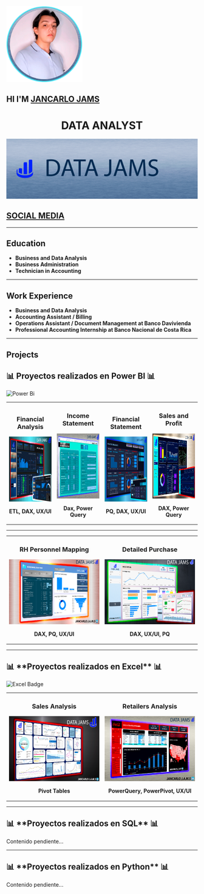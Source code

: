 <div align="left">
  <img src="TP1/Perfil%20circular.png" width="200" alt="Logo de Jancarlo Jams">
  <h2>HI I'M <a href="https://beacons.ai/data_jams">JANCARLO JAMS</a></h2>
</div>

<div align="center">
  <h1>DATA ANALYST</h1>
</div>

<div align="center">
  <img src="TP1/Banner%203.png" alt="Banner">
</div>

<div align="left">
  <h2><a href="https://beacons.ai/data_jams"><strong>SOCIAL MEDIA</strong></a></h2>
</div>

---

## Education

- **Business and Data Analysis**  
- **Business Administration**  
- **Technician in Accounting**  

---

## Work Experience

- **Business and Data Analysis**
- **Accounting Assistant / Billing**  
- **Operations Assistant / Document Management at Banco Davivienda**  
- **Professional Accounting Internship at Banco Nacional de Costa Rica**  

---

## Projects

## 📊 **Proyectos realizados en Power BI** 📊
![Power Bi](https://img.shields.io/badge/power_bi-F2C811?style=for-the-badge&logo=powerbi&logoColor=black)

<table>
<tr>
<td width="25%">
<h3 align="center">Financial Analysis</h3>
<div align="center">
  <a href="https://app.powerbi.com/view?r=eyJrIjoiYWQ2YzJkNjEtZjJkNS00YjBlLTliODItMjQwY2Y0NDZjMjk3IiwidCI6ImRmODY3OWNkLWE4MGUtNDVkOC05OWFjLWM4M2VkN2ZmOTVhMCJ9" target="_blank">
    <img src="TP1/Miaturas/04%20-%20Miniatura%20Finaciero%20enfocado%20en%20ingresos%20y%20gastos.png" width="240" height="171" alt="Power BI">
  </a>
  <p><strong>ETL, DAX, UX/UI</strong></p>
</div>
</td>

<td width="25%">
<h3 align="center">Income Statement</h3>
<div align="center">
  <a href="https://app.powerbi.com/view?r=eyJrIjoiZmU5NzMzY2EtMGRjZi00Mjg3LWEzZmUtMDc0ZTM5Mjg2Zjk1IiwidCI6ImRmODY3OWNkLWE4MGUtNDVkOC05OWFjLWM4M2VkN2ZmOTVhMCJ9" target="_blank">
    <img src="TP1/Miaturas/03%20-%20Miniatura%20Income%20statement.png" width="240" height="171" alt="Power BI">
  </a>
  <p><strong>Dax, Power Query</strong></p>
</div>
</td>

<td width="25%">
<h3 align="center">Financial Statement</h3>
<div align="center">
  <a href="https://app.powerbi.com/view?r=eyJrIjoiZWI4NTJiZDUtOTNkMC00OGExLTk2OGQtYjIyYjNkZjYyZmViIiwidCI6ImRmODY3OWNkLWE4MGUtNDVkOC05OWFjLWM4M2VkN2ZmOTVhMCJ9" target="_blank">
    <img src="TP1/Miaturas/02 - Miniatura Analisis Financiera DATA JAMS .png" width="240" height="171" alt="Power BI">
  </a>
  <p><strong>PQ, DAX, UX/UI</strong></p>
</div>
</td>

<td width="25%">
<h3 align="center">Sales and Profit</h3>
<div align="center">
  <a href="https://app.powerbi.com/view?r=eyJrIjoiNzE0NWUwNzQtYWE4ZC00MTVlLWIwZjEtNDI0NDE3ZGFhZjQwIiwidCI6ImRmODY3OWNkLWE4MGUtNDVkOC05OWFjLWM4M2VkN2ZmOTVhMCJ9" target="_blank">
    <img src="TP1/Miaturas/01 - Miniatura Ganacias, Perdidas y Ventas .png" width="240" height="171" alt="Power BI">
  </a>
  <p><strong>DAX, Power Query</strong></p>
</div>
</td>
</tr>
</table>

---

<table>
  <tr>
    <td width="25%">
      <h3 align="center">RH Personnel Mapping</h3>
      <div align="center">
        <a href="https://app.powerbi.com/view?r=eyJrIjoiZjQ5MjAwYmEtOWFkZi00YTk0LWE5OWEtNzNkYWZjMzJlMjM5IiwidCI6ImRmODY3OWNkLWE4MGUtNDVkOC05OWFjLWM4M2VkN2ZmOTVhMCJ9" target="_blank">
          <img src="TP1/Miaturas/05 - Miniature PERSONNEL MAPPING ANALYSIS.pbix.png" width="240" height="171" alt="RH Personnel Mapping Power BI Report">
        </a>
        <p><strong>DAX, PQ, UX/UI</strong></p>
      </div>
    </td>
    <td width="25%">
      <h3 align="center">Detailed Purchase</h3>
      <div align="center">
        <a href="https://app.powerbi.com/view?r=eyJrIjoiYjYwYzQ2MDUtNDYxYS00MWFiLTg0ZDAtY2ZlNDYwM2M3NTI3IiwidCI6ImRmODY3OWNkLWE4MGUtNDVkOC05OWFjLWM4M2VkN2ZmOTVhMCJ9" target="_blank">
          <img src="TP1/Miaturas/06 - Miniature DETAILED PURCHASE ANALYSIS .png" width="240" height="171" alt="Detailed Purchase Power BI Report">
        </a>
        <p><strong>DAX, UX/UI, PQ</strong></p>
      </div>
    </td>
  </tr>
</table>


<hr>

<h2>📊 **Proyectos realizados en Excel** 📊</h2>
<img src="https://img.shields.io/badge/Microsoft_Excel-217346?style=for-the-badge&logo=microsoft-excel&logoColor=white" alt="Excel Badge">

<table>
  <tr>
    <td width="25%">
      <h3 align="center">Sales Analysis</h3>
      <div align="center">
        <a href="https://1drv.ms/x/c/0094455fe6605258/UQRYUmDmX0WUIIAAeAAAAAAAAOvQb9TFyBV21Fo" target="_blank">
          <img src="TP1/Miniaturas Excel/01 - Miniatura metricas rendimiento de ventas - vendedores_.png" width="240" height="171" alt="Power BI">
        </a>
        <p><strong>Pivot Tables</strong></p>
      </div>
    </td>
    <td width="25%">
      <h3 align="center">Retailers Analysis</h3>
      <div align="center">
        <a href="https://1drv.ms/x/c/0094455fe6605258/IQQ3UIXQgrdFTIft1Pd-JqtCAT7burRzjjhBHTFiPUwo2No" target="_blank">
          <img src="TP1/Miniaturas Excel/02 - Miniatura Coca-cola Retailers.png" width="240" height="171" alt="Power BI">
        </a>
        <p><strong>PowerQuery, PowerPivot, UX/UI</strong></p>
      </div>
    </td>
  </tr>
</table>

<hr>

<h2>📊 **Proyectos realizados en SQL** 📊</h2>
<p>Contenido pendiente...</p>

<hr>

<h2>📊 **Proyectos realizados en Python** 📊</h2>
<p>Contenido pendiente...</p>


